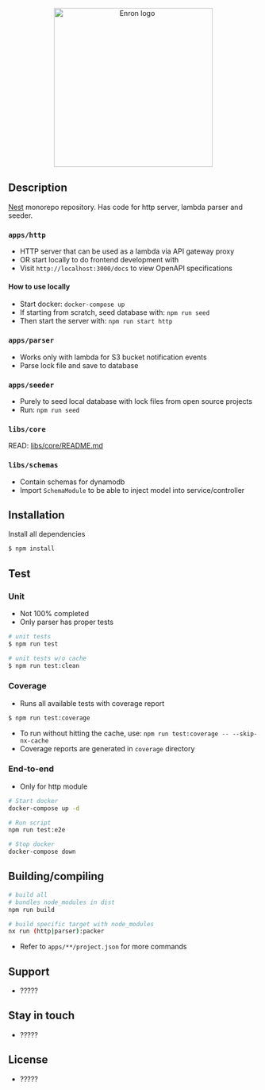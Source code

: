 <p align="center">
  <img 
    src="https://i.imgur.com/kk08mRi.png"
    width="320"
    alt="Enron logo"
  />
</p>

## Description
[Nest](https://github.com/nestjs/nest) monorepo repository. Has code for http
server, lambda parser and seeder.

### `apps/http`
- HTTP server that can be used as a lambda via API gateway proxy
- OR start locally to do frontend development with
- Visit `http://localhost:3000/docs` to view OpenAPI specifications

#### How to use locally
- Start docker: `docker-compose up`
- If starting from scratch, seed database with: `npm run seed`
- Then start the server with: `npm run start http`

### `apps/parser`
- Works only with lambda for S3 bucket notification events
- Parse lock file and save to database

### `apps/seeder`
- Purely to seed local database with lock files from open source projects
- Run: `npm run seed`

### `libs/core`
READ: [libs/core/README.md](./libs/core/README.md)

### `libs/schemas`
- Contain schemas for dynamodb
- Import `SchemaModule` to be able to inject model into service/controller

## Installation
Install all dependencies
```bash
$ npm install
```

## Test
### Unit
- Not 100% completed
- Only parser has proper tests
```bash
# unit tests
$ npm run test

# unit tests w/o cache
$ npm run test:clean
```

### Coverage
- Runs all available tests with coverage report
```bash
$ npm run test:coverage
```
- To run without hitting the cache, use: `npm run test:coverage -- --skip-nx-cache`
- Coverage reports are generated in `coverage` directory

### End-to-end
- Only for http module
```bash
# Start docker
docker-compose up -d

# Run script
npm run test:e2e

# Stop docker
docker-compose down
```

## Building/compiling
```bash
# build all
# bundles node_modules in dist
npm run build

# build specific target with node_modules
nx run (http|parser):packer
```
- Refer to `apps/**/project.json` for more commands

## Support
- ?????

## Stay in touch
- ?????

## License
- ?????
